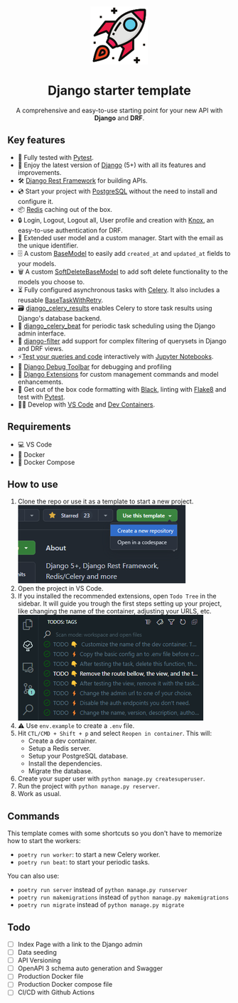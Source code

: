 <div align="center">
    <img src="https://raw.githubusercontent.com/wilfredinni/django-starter-template/refs/heads/main/logo.png" data-canonical-src="/logo.png" width="130" height="130" />
</div>

<h1 align="center">Django starter template</h1>
<p align="center">A comprehensive and easy-to-use starting point for your new API with <b>Django</b> and <b>DRF</b>.</p>

## Key features

- 🧪 Fully tested with [Pytest](https://docs.pytest.org/en/stable/).
- 🚀 Enjoy the latest version of [Django](https://docs.djangoproject.com/en/5.1/) (5+) with all its features and improvements.
- 🛠️ [Django Rest Framework](https://www.django-rest-framework.org/) for building APIs.
- 💿 Start your project with [PostgreSQL](https://www.postgresql.org/) without the need to install and configure it.
- 📦 [Redis](https://redis.io/) caching out of the box.
- 🔒 Login, Logout, Logout all, User profile and creation with [Knox](https://jazzband.github.io/django-rest-knox/), an easy-to-use authentication for DRF.
- 🙋 Extended user model and a custom manager. Start with the email as the unique identifier.
- 🗄️ A custom [BaseModel](/apps/core/models.py) to easily add `created_at` and `updated_at` fields to your models.
- 🗑️ A custom [SoftDeleteBaseModel](/apps/core/models.py) to add soft delete functionality to the models you choose to.
- ⏳ Fully configured asynchronous tasks with [Celery](https://docs.celeryq.dev/en/stable/). It also includes a reusable [BaseTaskWithRetry](/apps/core/tasks.py).
- 🗃️ [django_celery_results](https://django-celery-results.readthedocs.io/en/latest/) enables Celery to store task results using Django's database backend.
- 📅 [django_celery_beat](https://django-celery-beat.readthedocs.io/en/latest/) for periodic task scheduling using the Django admin interface.
- 🔽 [django-filter](https://django-filter.readthedocs.io/en/stable/) add support for complex filtering of querysets in Django and DRF views.
- ⚡[Test your queries and code](/notebook.ipynb) interactively with [Jupyter Notebooks](https://jupyter.org/).
- 🐞 [Django Debug Toolbar](https://django-debug-toolbar.readthedocs.io/en/latest/) for debugging and profiling
- 🧩 [Django Extensions](https://django-extensions.readthedocs.io/en/latest/) for custom management commands and model enhancements.
- 🔧 Get out of the box code formatting with [Black](https://black.readthedocs.io/en/stable/), linting with [Flake8](https://flake8.pycqa.org/en/latest/) and test with [Pytest](https://docs.pytest.org/en/stable/).
- 👨‍💻 Develop with [VS Code](https://code.visualstudio.com/) and [Dev Containers](https://code.visualstudio.com/docs/devcontainers/containers).


## Requirements

- 💻 VS Code
- 🐋 Docker
- 🐳 Docker Compose


## How to use

1. Clone the repo or use it as a template to start a new project.
![use](/static/USE.png)
1. Open the project in VS Code.
1. If you installed the recommended extensions, open `Todo Tree` in the sidebar. It will guide you trough the first steps setting up your project, like changing the name of the container, adjusting your URLS, etc.
![todo](/static/TODO.png)
1. ⚠️ Use `env.example` to create a `.env` file.
1. Hit `CTL/CMD + Shift + p` and select `Reopen in container`. This will:
    - Create a dev container.
    - Setup a Redis server.
    - Setup your PostgreSQL database.
    - Install the dependencies.
    - Migrate the database.
1. Create your super user with `python manage.py createsuperuser`.
1. Run the project with `python manage.py reserver`.
1. Work as usual.


## Commands

This template comes with some shortcuts so you don't have to memorize how to start the workers:

- `poetry run worker`: to start a new Celery worker.
- `poetry run beat`: to start your periodic tasks.

You can also use:

- `poetry run server` instead of `python manage.py runserver`
- `poetry run makemigrations` instead of `python manage.py makemigrations`
- `poetry run migrate` instead of `python manage.py migrate`


## Todo

- [ ] Index Page with a link to the Django admin
- [ ] Data seeding
- [ ] API Versioning
- [ ] OpenAPI 3 schema auto generation and Swagger
- [ ] Production Docker file
- [ ] Production Docker compose file
- [ ] CI/CD with Github Actions
